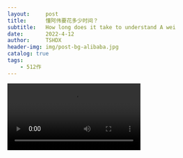 ```yaml
---
layout:     post
title:      懂阿伟要花多少时间？
subtitle:   How long does it take to understand A wei
date:       2022-4-12
author:     TSHDX
header-img: img/post-bg-alibaba.jpg
catalog: true
tags:
    - 512作
---
```

<video id="12.mp4" controls autoplay>
    <source src="12.mp4" type="img/12.mp4">
    <embed src="12.mp4" width="100%" height="720" autostart=ture > 
</video>
